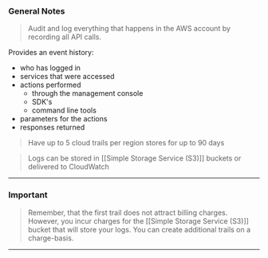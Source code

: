 
### General Notes

> Audit and log everything that happens in the AWS account by recording all API calls.

Provides an event history: 
-   who has logged in
-   services that were accessed
-   actions performed
	- through the management console
	- SDK's 
	- command line tools
-   parameters for the actions
-   responses returned

> Have up to 5 cloud trails per region
> stores for up to 90 days

> Logs can be stored in [[Simple Storage Service (S3)]] buckets or delivered to CloudWatch

___

### Important 

>Remember, that the first trail does not attract billing charges. However, you incur charges for the [[Simple Storage Service (S3)]] bucket that will store your logs. You can create additional trails on a charge-basis.

___
